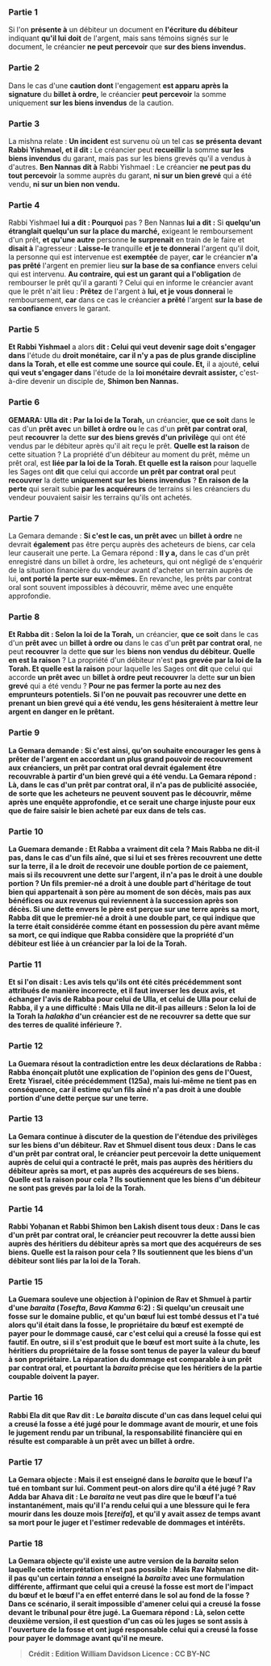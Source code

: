 
### Partie 1
Si l'on <b>présente à</b> un débiteur un document en <b>l'écriture du débiteur</b> indiquant <b>qu'il lui doit</b> de l'argent,</b> mais sans témoins signés sur le document, le créancier <b>ne peut percevoir</b> que <b>sur des biens invendus.</b>

### Partie 2
Dans le cas d'une <b>caution dont</b> l'engagement <b>est apparu après la signature</b> du <b>billet à ordre,</b> le créancier <b>peut percevoir</b> la somme uniquement <b>sur les biens invendus</b> de la caution.

### Partie 3
La mishna relate : <b>Un incident</b> est survenu où un tel cas <b>se présenta devant Rabbi Yishmael, et il dit :</b> Le créancier peut <b>recueillir</b> la somme <b>sur les biens invendus</b> du garant, mais pas sur les biens grevés qu'il a vendus à d'autres. <b>Ben Nannas dit à</b> Rabbi Yishmael : Le créancier <b>ne peut pas du tout percevoir</b> la somme auprès du garant, <b>ni sur un bien grevé</b> qui a été vendu, <b>ni sur un bien non vendu.</b>

### Partie 4
Rabbi Yishmael <b>lui a dit : Pourquoi</b> pas ? Ben Nannas <b>lui a dit :</b> Si <b>quelqu'un étranglait quelqu'un sur la place du marché,</b> exigeant le remboursement d'un prêt, <b>et qu'une autre</b> personne <b>le surprenait</b> en train de le faire et <b>disait à</b> l'agresseur : <b>Laisse-le</b> tranquille <b>et je te donnerai</b> l'argent qu'il doit, la personne qui est intervenue est <b>exemptée</b> de payer, <b>car</b> le créancier <b>n'a pas prêté</b> l'argent en premier lieu <b>sur la base de sa confiance</b> envers celui qui est intervenu. <b>Au contraire, qui est un garant qui a l'obligation</b> de rembourser le prêt qu'il a garanti ? Celui qui en informe le créancier avant que le prêt n'ait lieu : <b>Prêtez</b> de l'argent à <b>lui, et je vous donnerai</b> le remboursement, <b>car</b> dans ce cas le créancier <b>a prêté</b> l'argent <b>sur la base de sa confiance</b> envers le garant.

### Partie 5
<b>Et Rabbi Yishmael</b> a alors <b>dit : Celui qui veut devenir sage doit s'engager dans</b> l'étude du <b>droit monétaire, car il n'y a pas de plus grande discipline dans la Torah, et elle est comme une source qui coule. Et,</b> il a ajouté, <b>celui qui veut s'engager dans</b> l'étude de la <b>loi monétaire devrait assister,</b> c'est-à-dire devenir un disciple de, <b>Shimon ben Nannas.</b>

### Partie 6
<strong>GEMARA:</strong> <b>Ulla dit : Par la loi de la Torah,</b> un créancier, <b>que ce soit</b> dans le cas d'un <b>prêt avec</b> un <b>billet à ordre ou</b> le cas d'un <b>prêt par contrat oral</b>, peut <b>recouvrer</b> la dette <b>sur des biens grevés d'un privilège</b> qui ont été vendus par le débiteur après qu'il ait reçu le prêt. <b>Quelle est la raison</b> de cette situation ? La propriété d'un débiteur au moment du prêt, même un prêt oral, est <b>liée par la loi de la Torah. Et quelle est la raison</b> pour laquelle les Sages ont <b>dit</b> que celui qui accorde <b>un prêt par contrat oral</b> peut <b>recouvrer</b> la dette <b>uniquement sur les biens invendus</b> ? <b>En raison de la perte</b> qui serait subie <b>par les acquéreurs</b> de terrains si les créanciers du vendeur pouvaient saisir les terrains qu'ils ont achetés.

### Partie 7
La Gemara demande : <b>Si c'est le cas, un prêt avec</b> un <b>billet à ordre</b> ne devrait <b>également</b> pas être perçu auprès des acheteurs de biens, car cela leur causerait une perte. La Gemara répond : <b>Il y a,</b> dans le cas d'un prêt enregistré dans un billet à ordre, les acheteurs, qui ont négligé de s'enquérir de la situation financière du vendeur avant d'acheter un terrain auprès de lui, <b>ont porté la perte sur eux-mêmes.</b> En revanche, les prêts par contrat oral sont souvent impossibles à découvrir, même avec une enquête approfondie.

### Partie 8
<b>Et Rabba dit : Selon la loi de la Torah,</b> un créancier, <b>que ce soit</b> dans le cas d'un <b>prêt avec</b> un <b>billet à ordre ou</b> dans le cas d'un <b>prêt par contrat oral</b>, ne peut <b>recouvrer</b> la dette <b>que sur</b> les <b>biens non vendus du débiteur. Quelle en est la raison</b> ? La propriété d'un débiteur n'est <b>pas grevée par la loi de la Torah. Et quelle est la raison</b> pour laquelle les Sages ont <b>dit</b> que celui qui accorde <b>un prêt avec</b> un <b>billet à ordre peut recouvrer</b> la dette <b>sur un bien grevé</b> qui a été vendu ? <b>Pour ne pas fermer la porte au nez des <b>emprunteurs potentiels.</b> Si l'on ne pouvait pas recouvrer une dette en prenant un bien grevé qui a été vendu, les gens hésiteraient à mettre leur argent en danger en le prêtant.

### Partie 9
La Gemara demande : <b>Si c'est ainsi,</b> qu'on souhaite encourager les gens à prêter de l'argent en accordant un plus grand pouvoir de recouvrement aux créanciers, <b>un prêt par contrat oral</b> devrait <b>également</b> être recouvrable à partir d'un bien grevé qui a été vendu. La Gemara répond : <b>Là,</b> dans le cas d'un prêt par contrat oral, <b>il n'a pas de publicité</b> associée, de sorte que les acheteurs ne peuvent souvent pas le découvrir, même après une enquête approfondie, et ce serait une charge injuste pour eux que de faire saisir le bien acheté par eux dans de tels cas.

### Partie 10
La Guemara demande : <b>Et Rabba</b> a vraiment <b>dit cela ? Mais Rabba ne dit-il pas,</b> dans le cas d'un fils aîné, que si lui et ses frères <b>recouvrent</b> une dette sur la <b>terre, il a</b> le droit de recevoir une double portion de ce paiement, mais si <b>ils recouvrent</b> une dette sur l'<b>argent, il n'a pas</b> le droit à une double portion ? Un fils premier-né a droit à une double part d'héritage de tout bien qui appartenait à son père au moment de son décès, mais pas aux bénéfices ou aux revenus qui reviennent à la succession après son décès. Si une dette envers le père est perçue sur une terre après sa mort, Rabba dit que le premier-né a droit à une double part, ce qui indique que la terre était considérée comme étant en possession du père avant même sa mort, ce qui indique que Rabba considère que la propriété d'un débiteur est liée à un créancier par la loi de la Torah.

### Partie 11
<b>Et si l'on disait :</b> Les avis tels qu'ils ont été cités précédemment sont attribués de manière incorrecte, et il faut <b>inverser</b> les deux avis, et échanger l'avis de <b>Rabba pour</b> celui de <b>Ulla, et</b> celui <b>de Ulla pour</b> celui <b>de Rabba,</b> il y a une difficulté : <b>Mais Ulla ne dit-il pas</b> ailleurs : <b>Selon la loi de la Torah</b> la <b><i>halakha</i> d'un créancier est</b> de ne recouvrer sa dette que <b>sur des terres de qualité inférieure ?</b>.

### Partie 12
La Guemara résout la contradiction entre les deux déclarations de Rabba : <b>Rabba énonçait plutôt une explication de</b> l'opinion des <b>gens de l'Ouest,</b> Eretz Yisrael, citée précédemment (125a), <b>mais lui-même ne tient pas en conséquence,</b> car il estime qu'un fils aîné n'a pas droit à une double portion d'une dette perçue sur une terre.

### Partie 13
La Gemara continue à discuter de la question de l'étendue des privilèges sur les biens d'un débiteur. <b>Rav et Shmuel disent tous deux :</b> Dans le cas d'un <b>prêt par contrat oral</b>, le créancier <b>peut percevoir</b> la dette uniquement auprès de celui qui a contracté le prêt, mais <b>pas auprès des héritiers</b> du débiteur après sa mort, <b>et pas auprès des acquéreurs</b> de ses biens. <b>Quelle est la raison</b> pour cela ? Ils soutiennent que les biens d'un débiteur ne sont <b>pas grevés par la loi de la Torah.</b>

### Partie 14
<b>Rabbi Yoḥanan et Rabbi Shimon ben Lakish disent tous deux :</b> Dans le cas d'un <b>prêt par contrat oral</b>, le créancier <b>peut recouvrer</b> la dette <b>aussi bien auprès des héritiers</b> du débiteur après sa mort <b>que des acquéreurs</b> de ses biens. <b>Quelle est la raison</b> pour cela ? Ils soutiennent que les biens d'un débiteur sont <b>liés par la loi de la Torah.</b>

### Partie 15
La Guemara <b>souleve une objection</b> à l'opinion de Rav et Shmuel à partir d'une <i>baraita</i> (<i>Tosefta</i>, <i>Bava Kamma</i> 6:2) : Si <b>quelqu'un creusait une fosse sur le domaine public, et qu'un bœuf lui est tombé dessus et l'a tué</b> alors qu'il était dans la fosse, le propriétaire du bœuf est <b>exempté</b> de payer pour le dommage causé, car c'est celui qui a creusé la fosse qui est fautif. <b>En outre, si</b> il s'est produit <b>que le bœuf est mort</b> suite à la chute, <b>les héritiers du propriétaire de la fosse sont tenus de payer la valeur du bœuf à son propriétaire.</b> La réparation du dommage est comparable à un prêt par contrat oral, et pourtant la <i>baraita</i> précise que les héritiers de la partie coupable doivent la payer.

### Partie 16
<b>Rabbi Ela dit</b> que <b>Rav dit :</b> Le <i>baraita</i> discute d'un cas <b>dans lequel</b> celui qui a creusé la fosse <b>a été jugé</b> pour le dommage avant de mourir, et une fois le jugement rendu par un tribunal, la responsabilité financière qui en résulte est comparable à un prêt avec un billet à ordre.

### Partie 17
La Gemara objecte : <b>Mais il est enseigné</b> dans le <i>baraita</i> que le bœuf l'a <b>tué</b> en tombant sur lui. Comment peut-on alors dire qu'il a été jugé ? <b>Rav Adda bar Ahava dit :</b> Le <i>baraita</i> ne veut pas dire que le bœuf l'a tué instantanément, mais <b>qu'il l'a rendu celui qui a une blessure qui le fera mourir dans les douze mois [<i>tereifa</i>],</b> et qu'il y avait assez de temps avant sa mort pour le juger et l'estimer redevable de dommages et intérêts.

### Partie 18
La Gemara objecte qu'il existe une autre version de la <i>baraita</i> selon laquelle cette interprétation n'est pas possible : <b>Mais Rav Naḥman ne dit-il pas</b> qu'un certain <b><i>tanna</i> a enseigné</b> la <i>baraïta</i> avec une formulation différente, affirmant que celui qui a creusé la fosse <b>est mort</b> de l'impact du bœuf <b>et</b> le bœuf l'a en effet <b>enterré</b> dans le sol au fond de la fosse ? Dans ce scénario, il serait impossible d'amener celui qui a creusé la fosse devant le tribunal pour être jugé. La Guemara répond : <b>Là,</b> selon cette deuxième version, il est question d'un cas <b>où les juges se sont assis à l'ouverture de la fosse et ont jugé responsable</b> celui qui a creusé la fosse pour payer le dommage avant qu'il ne meure.

>Crédit : Edition William Davidson
>Licence : CC BY-NC